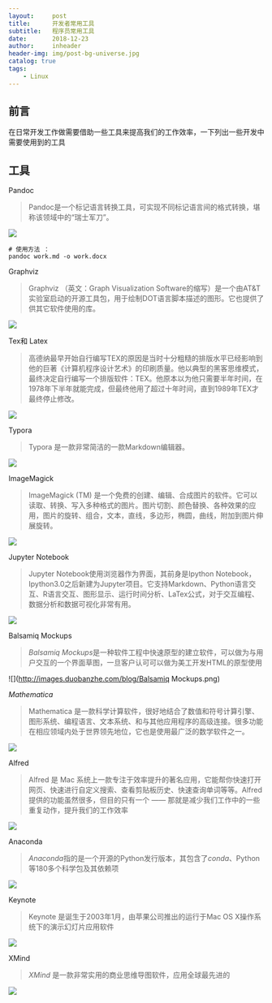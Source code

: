 ```yaml
---
layout:     post
title:      开发者常用工具
subtitle:   程序员常用工具
date:       2018-12-23
author:     inheader
header-img: img/post-bg-universe.jpg
catalog: true
tags:
    - Linux
---
```




## 前言

​	在日常开发工作做需要借助一些工具来提高我们的工作效率，一下列出一些开发中需要使用到的工具



## 工具

Pandoc

> Pandoc是一个标记语言转换工具，可实现不同标记语言间的格式转换，堪称该领域中的“瑞士军刀”。

![](http://images.duobanzhe.com/blog/pandoc.png)

```
# 使用方法 ：
pandoc work.md -o work.docx
```

Graphviz

> Graphviz （英文：Graph Visualization Software的缩写）是一个由AT&T实验室启动的开源工具包，用于绘制DOT语言脚本描述的图形。它也提供了供其它软件使用的库。

![](http://images.duobanzhe.com/blog/graphviz.png)

Tex和 Latex

> 高德纳最早开始自行编写TEX的原因是当时十分粗糙的排版水平已经影响到他的巨著《计算机程序设计艺术》的印刷质量。他以典型的黑客思维模式，最终决定自行编写一个排版软件：TEX。他原本以为他只需要半年时间，在1978年下半年就能完成，但最终他用了超过十年时间，直到1989年TEX才最终停止修改。

![](http://images.duobanzhe.com/blog/formular.jpg)

Typora

> Typora 是一款非常简洁的一款Markdown编辑器。

![](http://images.duobanzhe.com/blog/typora.png)



ImageMagick

> ImageMagick (TM) 是一个免费的创建、编辑、合成图片的软件。它可以读取、转换、写入多种格式的图片。图片切割、颜色替换、各种效果的应用，图片的旋转、组合，文本，直线，多边形，椭圆，曲线，附加到图片伸展旋转。

![](http://images.duobanzhe.com/blog/wizard.jpg)

Jupyter Notebook

> Jupyter Notebook使用浏览器作为界面，其前身是Ipython Notebook，Ipython3.0之后新建为Jupyter项目。它支持Markdown、Python语言交互、R语言交互、图形显示、运行时间分析、LaTex公式，对于交互编程、数据分析和数据可视化非常有用。

![](http://images.duobanzhe.com/blog/Jupyter.png)



Balsamiq Mockups

> *Balsamiq Mockups*是一种软件工程中快速原型的建立软件，可以做为与用户交互的一个界面草图，一旦客户认可可以做为美工开发HTML的原型使用

![](http://images.duobanzhe.com/blog/Balsamiq Mockups.png)



*Mathematica*

> Mathematica 是一款科学计算软件，很好地结合了数值和符号计算引擎、图形系统、编程语言、文本系统、和与其他应用程序的高级连接。很多功能在相应领域内处于世界领先地位，它也是使用最广泛的数学软件之一。

![](http://images.duobanzhe.com/blog/mathematica-10-montage3.png)



Alfred

> Alfred 是 Mac 系统上一款专注于效率提升的著名应用，它能帮你快速打开网页、快速进行自定义搜索、查看剪贴板历史、快速查询单词等等。Alfred 提供的功能虽然很多，但目的只有一个 —— 那就是减少我们工作中的一些重复动作，提升我们的工作效率

![](http://images.duobanzhe.com/blog/Alfred.gif)

Anaconda

> *Anaconda*指的是一个开源的Python发行版本，其包含了*conda*、Python等180多个科学包及其依赖项

![](http://images.duobanzhe.com/blog/1298494-20180201210237046-700415996.png)



Keynote

> Keynote 是诞生于2003年1月，由苹果公司推出的运行于Mac OS X操作系统下的演示幻灯片应用软件

![](http://images.duobanzhe.com/blog/38158-c3c45853b5d89edd.webp)



XMind

> *XMind* 是一款非常实用的商业思维导图软件，应用全球最先进的

![](http://images.duobanzhe.com/blog/img_download.png)
